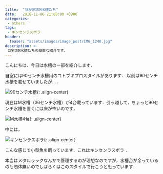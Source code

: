 ```yaml
---
title:  "我が家のM水槽たち"
date:   2018-11-06 21:00:00 +0900
categories: 
 - others
tags:
 - キンセンラスボラ
header:
  teaser: "assets/images/image_post/IMG_1240.jpg"
description: >-
 自宅のM水槽たちの簡単な紹介です．
---
```



こんにちは．今日は水槽の一部を紹介します．

自室には90センチ水槽用のコトブキプロスタイルがあります．
以前は90センチ水槽を載せていましたが．．．


![90センチ水槽](/assets/images/image_post/IMG_1240.jpg){: .align-center}


現在はM水槽（36センチ水槽）が4台載っています．引っ越して，ちょっと90センチ水槽を置くには床が怖いのです．

![M水槽4台](/assets/images/image_post/DSCN5309.jpg){: .align-center}

中には，

![キンセンラスボラ](/assets/images/image_post/DSCN5302.jpg){: .align-center}


こんな感じで小型魚を飼っています．これはキンセンラスボラ ．



本当はメタルラックなんかで管理するのが理想なのですが，水槽台が余っているのも勿体無いのでしばらくはこのスタイルで行こうと思っています．

